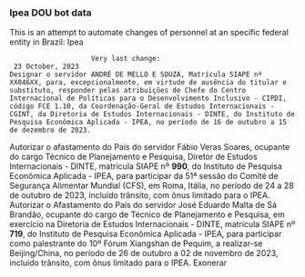  ### Ipea DOU bot data
 This is an attempt to automate changes of personnel at an specific federal entity in Brazil: Ipea
 
                        Very last change: 
 	 23 October, 2023
	Designar o servidor ANDRÉ DE MELLO E SOUZA, Matrícula SIAPE nº XX046XX, para, excepcionalmente, em virtude de ausência do titular e substituto, responder pelas atribuições de Chefe do Centro Internacional de Políticas para o Desenvolvimento Inclusivo - CIPDI, código FCE 1.10, da Coordenação-Geral de Estudos Internacionais - CGINT, da Diretoria de Estudos Internacionais - DINTE, do Instituto de Pesquisa Econômica Aplicada - IPEA, no período de 16 de outubro a 15 de dezembro de 2023.
Autorizar o afastamento do País do servidor Fábio Veras Soares, ocupante do cargo Técnico de Planejamento e Pesquisa, Diretor de Estudos Internacionais - DINTE, matrícula SIAPE nº **990**, do Instituto de Pesquisa Econômica Aplicada - IPEA, para participar da 51ª sessão do Comité de Segurança Alimentar Mundial (CFS), em Roma, Itália, no período de 24 a 28 de outubro de 2023, incluído trânsito, com ônus limitado para o IPEA.
Autorizar o Afastamento do País do servidor José Eduardo Malta de Sá Brandão, ocupante do cargo de Técnico de Planejamento e Pesquisa, em exercício na Diretoria de Estudos Internacionais - DINTE, matrícula SIAPE nº **719**, do Instituto de Pesquisa Econômica Aplicada - IPEA, para participar como palestrante do 10º Fórum Xiangshan de Pequim, a realizar-se Beijing/China, no período de 26 de outubro a 02 de novembro de 2023, incluído trânsito, com ônus limitado para o IPEA.
Exonerar
